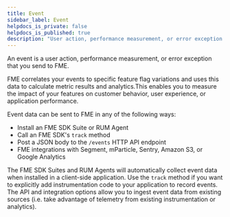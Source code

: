 ```yaml
---
title: Event
sidebar_label: Event
helpdocs_is_private: false
helpdocs_is_published: true
description: "User action, performance measurement, or error exception that you send to FME"
---
```


<p>
  <button hidden style={{borderRadius:'8px', border:'1px', fontFamily:'Courier New', fontWeight:'800', textAlign:'left'}}> help.split.io link: https://help.split.io/hc/en-us/articles/360020585772-Events </button>
</p>

An event is a user action, performance measurement, or error exception that you send to FME.

FME correlates your events to specific feature flag variations and uses this data to calculate metric results and analytics.This enables you to measure the impact of your features on customer behavior, user experience, or application performance. 

Event data can be sent to FME in any of the following ways:
* Install an FME SDK Suite or RUM Agent
* Call an FME SDK's `track` method
* Post a JSON body to the `/events` HTTP API endpoint
* FME integrations with Segment, mParticle, Sentry, Amazon S3, or Google Analytics

The FME SDK Suites and RUM Agents will automatically collect event data when installed in a client-side application. Use the `track` method if you want to explicitly add instrumentation code to your application to record events. The API and integration options allow you to ingest event data from existing sources (i.e. take advantage of telemetry from existing instrumentation or analytics).
